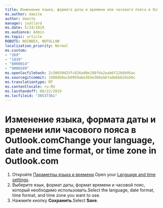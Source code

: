 ```yaml
---
title: Изменение языка, формата даты и времени или часового пояса в Outlook.com
ms.author: daeite
author: daeite
manager: joallard
ms.date: 5/24/2019
ms.audience: Admin
ms.topic: article
ROBOTS: NOINDEX, NOFOLLOW
localization_priority: Normal
ms.custom:
- "269"
- "1839"
- "8000014"
- "9000249"
ms.openlocfilehash: 2c50650d25fc826a00e198fda2aab6f126db95ac
ms.sourcegitcommit: 1d98db8acb9959aba3b5e308a567ade6b62da56c
ms.translationtype: MT
ms.contentlocale: ru-RU
ms.lasthandoff: 08/22/2019
ms.locfileid: "36537361"
---
```

# <a name="change-your-language-date-and-time-format-or-time-zone-in-outlookcom"></a><span data-ttu-id="0e014-102">Изменение языка, формата даты и времени или часового пояса в Outlook.com</span><span class="sxs-lookup"><span data-stu-id="0e014-102">Change your language, date and time format, or time zone in Outlook.com</span></span>

1. <span data-ttu-id="0e014-103">Откройте [Параметры языка и времени](https://go.microsoft.com/fwlink/?linkid=2085505).</span><span class="sxs-lookup"><span data-stu-id="0e014-103">Open your [Language and time settings](https://go.microsoft.com/fwlink/?linkid=2085505).</span></span>
1. <span data-ttu-id="0e014-104">Выберите язык, формат даты, формат времени и часовой пояс, который необходимо использовать.</span><span class="sxs-lookup"><span data-stu-id="0e014-104">Select the language, date format, time format, and time zone you want to use.</span></span>
1. <span data-ttu-id="0e014-105">Нажмите кнопку **Сохранить**.</span><span class="sxs-lookup"><span data-stu-id="0e014-105">Select **Save**.</span></span>